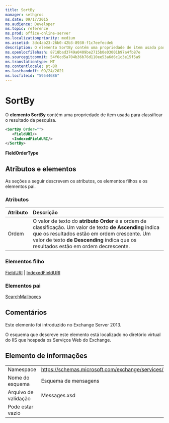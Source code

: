 ```yaml
---
title: SortBy
manager: sethgros
ms.date: 09/17/2015
ms.audience: Developer
ms.topic: reference
ms.prod: office-online-server
ms.localizationpriority: medium
ms.assetid: 3dc4ab23-26b0-42b3-8930-f1c7eefecdeb
description: O elemento SortBy contém uma propriedade de item usada para classificar o resultado da pesquisa.
ms.openlocfilehash: 8718bad3749a0409be2715b0e03001b97a4fb87e
ms.sourcegitcommit: 54f6cd5a704b36b76d110ee53a6d6c1c3e15f5a9
ms.translationtype: MT
ms.contentlocale: pt-BR
ms.lasthandoff: 09/24/2021
ms.locfileid: "59544686"
---
```

# <a name="sortby"></a>SortBy

O **elemento SortBy** contém uma propriedade de item usada para classificar o resultado da pesquisa. 
  
```XML
<SortBy Order="">
   <FieldURI/>
   <IndexedFieldURI/>
</SortBy>
```

 **FieldOrderType**
## <a name="attributes-and-elements"></a>Atributos e elementos

As seções a seguir descrevem os atributos, os elementos filhos e os elementos pai.
  
### <a name="attributes"></a>Atributos

|**Atributo**|**Descrição**|
|:-----|:-----|
|Ordem  <br/> |O valor de texto do **atributo Order** é a ordem de classificação. Um valor de texto **de Ascending** indica que os resultados estão em ordem crescente. Um valor de texto **de Descending** indica que os resultados estão em ordem decrescente.  <br/> |
   
### <a name="child-elements"></a>Elementos filho

[FieldURI](fielduri.md)  |  [IndexedFieldURI](indexedfielduri.md)
  
### <a name="parent-elements"></a>Elementos pai

[SearchMailboxes](searchmailboxes.md)
  
## <a name="remarks"></a>Comentários

Este elemento foi introduzido no Exchange Server 2013.
  
O esquema que descreve este elemento está localizado no diretório virtual do IIS que hospeda os Serviços Web do Exchange.
  
## <a name="element-information"></a>Elemento de informações

|||
|:-----|:-----|
|Namespace  <br/> |https://schemas.microsoft.com/exchange/services/2006/messages  <br/> |
|Nome do esquema  <br/> |Esquema de mensagens  <br/> |
|Arquivo de validação  <br/> |Messages.xsd  <br/> |
|Pode estar vazio  <br/> ||
   

